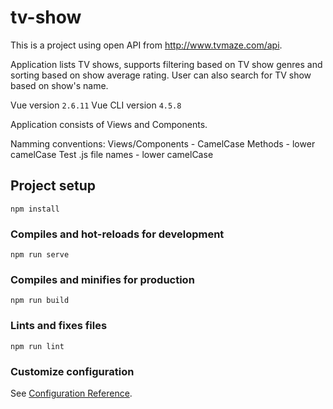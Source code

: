 # tv-show

This is a project using open API from http://www.tvmaze.com/api.

Application lists TV shows, supports filtering based on TV show genres and sorting based on show average rating.
User can also search for TV show based on show's name.

Vue version `2.6.11`
Vue CLI version `4.5.8`

Application consists of Views and Components.

Namming conventions:
Views/Components - CamelCase
Methods - lower camelCase
Test .js file names - lower camelCase

## Project setup

```
npm install
```

### Compiles and hot-reloads for development

```
npm run serve
```

### Compiles and minifies for production

```
npm run build
```

### Lints and fixes files

```
npm run lint
```

### Customize configuration

See [Configuration Reference](https://cli.vuejs.org/config/).
